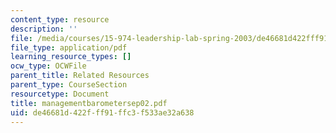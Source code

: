 ```yaml
---
content_type: resource
description: ''
file: /media/courses/15-974-leadership-lab-spring-2003/de46681d422fff91ffc3f533ae32a638_managementbarometersep02.pdf
file_type: application/pdf
learning_resource_types: []
ocw_type: OCWFile
parent_title: Related Resources
parent_type: CourseSection
resourcetype: Document
title: managementbarometersep02.pdf
uid: de46681d-422f-ff91-ffc3-f533ae32a638
---
```

